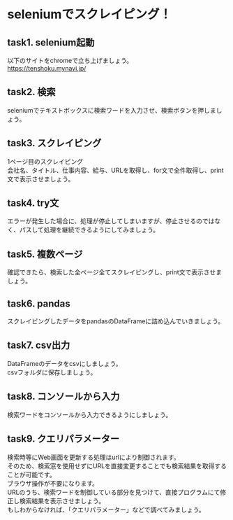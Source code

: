 # seleniumでスクレイピング！

## task1. selenium起動

以下のサイトをchromeで立ち上げましょう。  
https://tenshoku.mynavi.jp/

## task2. 検索

seleniumでテキストボックスに検索ワードを入力させ、検索ボタンを押しましょう。

## task3. スクレイピング

1ページ目のスクレイピング  
会社名、タイトル、仕事内容、給与、URLを取得し、for文で全件取得し、print文で表示させましょう。

## task4. try文

エラーが発生した場合に、処理が停止してしまいますが、停止させるのではなく、パスして処理を継続できるようにしてみましょう。

## task5. 複数ページ

確認できたら、検索した全ページ全てスクレイピングし、print文で表示させましょう。

## task6. pandas

スクレイピングしたデータをpandasのDataFrameに詰め込んでいきましょう。

## task7. csv出力

DataFrameのデータをcsvにしましょう。  
csvフォルダに保存しましょう。

## task8. コンソールから入力

検索ワードをコンソールから入力できるようにしましょう。

## task9. クエリパラメーター

検索時等にWeb画面を更新する処理はurlにより制御されます。  
そのため、検索窓を使用せずにURLを直接変更することでも検索結果を取得することが可能です。  
ブラウザ操作が不要になります。  
URLのうち、検索ワードを制御している部分を見つけて、直接プログラムにて修正し検索結果を表示させましょう。  
もしわからなければ、「クエリパラメーター」などで調べてみましょう。

